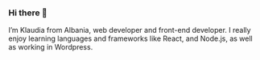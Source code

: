 ### Hi there 👋

I’m Klaudia from Albania, web developer and front-end developer. I really enjoy learning languages and frameworks like React, and Node.js,  as well as working in Wordpress.

